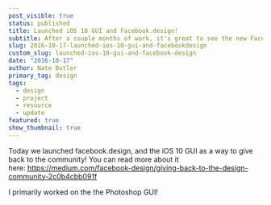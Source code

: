 ```yaml
---
post_visible: true
status: published
title: Launched iOS 10 GUI and Facebook.design!
subtitle: After a couple months of work, it's great to see the new Facebook.design live!
slug: 2016-10-17-launched-ios-10-gui-and-facebookdesign
custom_slug: launched-ios-10-gui-and-facebook-design
date: "2016-10-17"
author: Nate Butler
primary_tag: design
tags:
  - design
  - project
  - resource
  - update
featured: true
show_thumbnail: true
---
```


Today we launched facebook.design, and the iOS 10 GUI as a way to give back to the community! You can read more about it here: https://medium.com/facebook-design/giving-back-to-the-design-community-2c0b4cbb091f

I primarily worked on the the Photoshop GUI!
